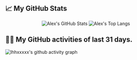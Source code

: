 ## 📈 My GitHub Stats

<p align="center">
    <img src="https://github-readme-stats.vercel.app/api/?username=lhhxxxxx&theme=tokyonight&show_icons=true&count_private=true" alt="Alex's GitHub Stats">
    <!-- Top Langs - https://github.com/anuraghazra/github-readme-stats -->
    <img src="https://github-readme-stats.vercel.app/api/top-langs/?username=lhhxxxxx&layout=compact&theme=tokyonight&hide=ejs,blade,html,css" alt="Alex's Top Langs">
</p>

## 👨‍💻 My GitHub activities of last 31 days.

<!-- https://github.com/ashutosh00710/github-readme-activity-graph -->
![lhhxxxxx's github activity graph](https://activity-graph.herokuapp.com/graph?username=lhhxxxxx&theme=react-dark&area=true&custom_title=Alex%20Pu's%20Contribution%20Graph)
